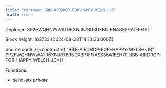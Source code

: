 ```yaml
---
title: "Contract BBB-AIRDROP-FOR-HAPPY-WELSH-JB"
draft: true
---
```

Deployer: SP2FWQHNWWATR6XNJB7B93DXBPJFNASSS6A1EEH70


 



Block height: 163733 (2024-08-28T14:13:33.000Z)

Source code: {{<contractref "BBB-AIRDROP-FOR-HAPPY-WELSH-JB" SP2FWQHNWWATR6XNJB7B93DXBPJFNASSS6A1EEH70 BBB-AIRDROP-FOR-HAPPY-WELSH-JB>}}

Functions:

* send-stx _private_

